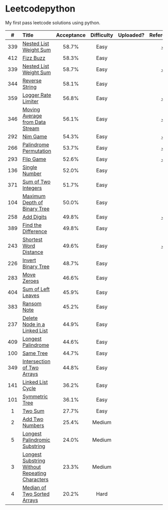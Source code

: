 # Leetcodepython
My first pass leetcode solutions using python.

| # | Title | Acceptance | Difficulty | Uploaded? | Reference? |
| :---: | :----------------- | :-----: | :-----: | :----: | :----: |
| 339 | [Nested List Weight Sum](http://www.cnblogs.com/grandyang/p/5340305.html) |58.7%|Easy||[✓](http://www.cnblogs.com/grandyang/p/5340305.html)|
| 412 | [Fizz Buzz](https://leetcode.com/problems/fizz-buzz) |58.3%|Easy|||
| 339 | [Nested List Weight Sum](http://www.cnblogs.com/grandyang/p/5340305.html) |58.7%|Easy||[✓](http://www.cnblogs.com/grandyang/p/5340305.html)|
| 344 | [Reverse String](https://leetcode.com/problems/reverse-string) |58.1%|Easy|||
| 359 | [Logger Rate Limiter](http://fernisoites.blogspot.com/2016/07/359-logger-rate-limiter.html) |56.8%|Easy||[✓](http://fernisoites.blogspot.com/2016/07/359-logger-rate-limiter.html)|
| 346 | [Moving Average from Data Stream](http://www.jianshu.com/p/5eb76b89990b) |56.1%|Easy||[✓](http://www.jianshu.com/p/5eb76b89990b)|
| 292 | [Nim Game](https://leetcode.com/problems/nim-game) |54.3%|Easy||[✓](http://www.jianshu.com/p/5eb76b89990b)|
| 266 | [Palindrome Permutation](https://segmentfault.com/a/1190000003790181) | 53.7% | Easy | | [✓](https://segmentfault.com/a/1190000003790181) |
| 293 | [Flip Game](http://www.cnblogs.com/yrbbest/p/5042265.html) | 52.6% | Easy | | [✓](http://www.cnblogs.com/yrbbest/p/5042265.html) |
| 136 | [Single Number](https://leetcode.com/problems/single-number) | 52.0% | Easy | | |
| 371 | [Sum of Two Integers](https://leetcode.com/problems/sum-of-two-integers) | 51.7% | Easy | | |
| 104 | [Maximum Depth of Binary Tree](https://leetcode.com/problems/maximum-depth-of-binary-tree) | 50.0% | Easy | | |
| 258 | [Add Digits](https://leetcode.com/problems/add-digits) | 49.8% | Easy | | [✓](http://blog.csdn.net/coder_orz/article/details/51378231) |
| 389 | [Find the Difference](https://leetcode.com/problems/find-the-difference) | 49.8% | Easy | | |
| 243 | [Shortest Word Distance](https://tonycao.gitbooks.io/leetcode-locked/content/LeetCode%20Locked/c1.4.html) | 49.6% | Easy | | [✓](https://tonycao.gitbooks.io/leetcode-locked/content/LeetCode%20Locked/c1.4.html) |
| 226 | [Invert Binary Tree](https://leetcode.com/problems/invert-binary-tree) | 48.7% | Easy | | |
| 283 | [Move Zeroes](https://leetcode.com/problems/move-zeroes) | 46.6% | Easy | | |
| 404 | [Sum of Left Leaves](https://leetcode.com/problems/sum-of-left-leaves) | 45.9% | Easy | | |
| 383 | [Ransom Note](https://leetcode.com/problems/ransom-note) | 45.2% | Easy | | |
| 237 | [Delete Node in a Linked List](https://leetcode.com/problems/delete-node-in-a-linked-list) | 44.9% | Easy | | |
| 409 | [Longest Palindrome](https://leetcode.com/problems/longest-palindrome) | 44.6% | Easy | | |
| 100 | [Same Tree](https://leetcode.com/problems/same-tree) | 44.7% | Easy | | |
| 349 | [Intersection of Two Arrays](https://leetcode.com/problems/intersection-of-two-arrays) | 44.8% | Easy | | |
| 141 | [Linked List Cycle](https://leetcode.com/problems/linked-list-cycle) | 36.2% | Easy | | |
| 101 | [Symmetric Tree](https://leetcode.com/problems/symmetric-tree) | 36.1% | Easy | | |
| 1 | [Two Sum](https://leetcode.com/problems/two-sum) | 27.7% | Easy | | |
| 2 | [Add Two Numbers](https://leetcode.com/problems/add-two-numbers) | 25.4% | Medium | | |
| 5 | [Longest Palindromic Substring](https://leetcode.com/problems/longest-palindromic-substring) | 24.0% | Medium | | |
| 3 | [Longest Substring Without Repeating Characters](https://leetcode.com/problems/longest-substring-without-repeating-characters) | 23.3% | Medium | | |
| 4 | [Median of Two Sorted Arrays](https://leetcode.com/problems/median-of-two-sorted-arrays) | 20.2% | Hard | | |


